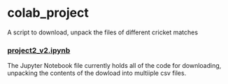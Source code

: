 # colab_project
A script to download, unpack the files of different cricket matches

### [project2_v2.ipynb](https://github.com/sawlachintan/colab_project/blob/ba0fcd5eff7495923ec5df1a3a303b08678d9069/project2_v2.ipynb)
The Jupyter Notebook file currently holds all of the code for downloading, unpacking the contents of the dowload into multiiple csv files.
